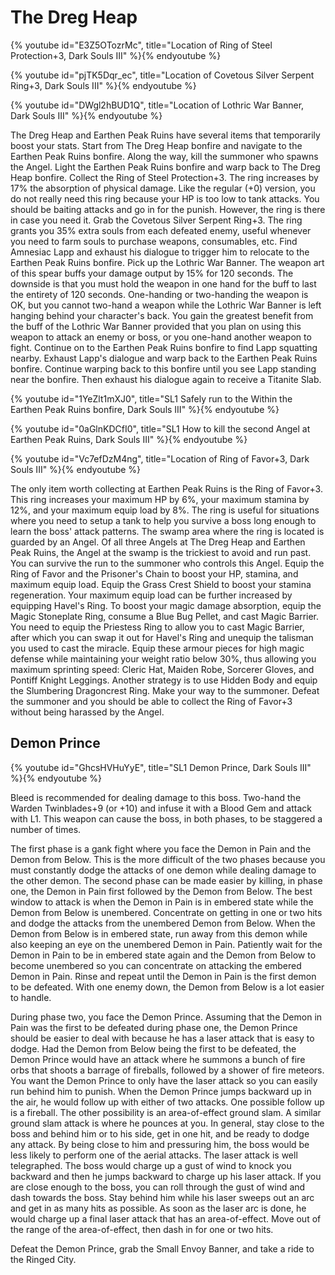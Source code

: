 # The Dreg Heap

{% youtube id="E3Z5OTozrMc", title="Location of Ring of Steel Protection+3, Dark Souls III" %}{% endyoutube %}

{% youtube id="pjTK5Dqr_ec", title="Location of Covetous Silver Serpent Ring+3, Dark Souls III" %}{% endyoutube %}

{% youtube id="DWgl2hBUD1Q", title="Location of Lothric War Banner, Dark Souls III" %}{% endyoutube %}

The Dreg Heap and Earthen Peak Ruins have several items that temporarily boost
your stats. Start from The Dreg Heap bonfire and navigate to the Earthen Peak
Ruins bonfire. Along the way, kill the summoner who spawns the Angel. Light the
Earthen Peak Ruins bonfire and warp back to The Dreg Heap bonfire. Collect the
Ring of Steel Protection+3. The ring increases by 17% the absorption of physical
damage. Like the regular (+0) version, you do not really need this ring because
your HP is too low to tank attacks. You should be baiting attacks and go in for
the punish. However, the ring is there in case you need it. Grab the Covetous
Silver Serpent Ring+3. The ring grants you 35% extra souls from each defeated
enemy, useful whenever you need to farm souls to purchase weapons, consumables,
etc. Find Amnesiac Lapp and exhaust his dialogue to trigger him to relocate to
the Earthen Peak Ruins bonfire. Pick up the Lothric War Banner. The weapon art
of this spear buffs your damage output by 15% for 120 seconds. The downside is
that you must hold the weapon in one hand for the buff to last the entirety of
120 seconds. One-handing or two-handing the weapon is OK, but you cannot
two-hand a weapon while the Lothric War Banner is left hanging behind your
character's back. You gain the greatest benefit from the buff of the Lothric War
Banner provided that you plan on using this weapon to attack an enemy or boss,
or you one-hand another weapon to fight. Continue on to the Earthen Peak Ruins
bonfire to find Lapp squatting nearby. Exhaust Lapp's dialogue and warp back to
the Earthen Peak Ruins bonfire. Continue warping back to this bonfire until you
see Lapp standing near the bonfire. Then exhaust his dialogue again to receive a
Titanite Slab.

{% youtube id="1YeZlt1mXJ0", title="SL1 Safely run to the Within the Earthen Peak Ruins bonfire, Dark Souls III" %}{% endyoutube %}

{% youtube id="0aGlnKDCfI0", title="SL1 How to kill the second Angel at Earthen Peak Ruins, Dark Souls III" %}{% endyoutube %}

{% youtube id="Vc7efDzM4ng", title="Location of Ring of Favor+3, Dark Souls III" %}{% endyoutube %}

The only item worth collecting at Earthen Peak Ruins is the Ring of Favor+3.
This ring increases your maximum HP by 6%, your maximum stamina by 12%, and your
maximum equip load by 8%. The ring is useful for situations where you need to
setup a tank to help you survive a boss long enough to learn the boss' attack
patterns. The swamp area where the ring is located is guarded by an Angel. Of
all three Angels at The Dreg Heap and Earthen Peak Ruins, the Angel at the swamp
is the trickiest to avoid and run past. You can survive the run to the summoner
who controls this Angel. Equip the Ring of Favor and the Prisoner's Chain to
boost your HP, stamina, and maximum equip load. Equip the Grass Crest Shield to
boost your stamina regeneration. Your maximum equip load can be further
increased by equipping Havel's Ring. To boost your magic damage absorption,
equip the Magic Stoneplate Ring, consume a Blue Bug Pellet, and cast Magic
Barrier. You need to equip the Priestess Ring to allow you to cast Magic
Barrier, after which you can swap it out for Havel's Ring and unequip the
talisman you used to cast the miracle. Equip these armour pieces for high magic
defense while maintaining your weight ratio below 30%, thus allowing you maximum
sprinting speed: Cleric Hat, Maiden Robe, Sorcerer Gloves, and Pontiff Knight
Leggings. Another strategy is to use Hidden Body and equip the Slumbering
Dragoncrest Ring. Make your way to the summoner. Defeat the summoner and you
should be able to collect the Ring of Favor+3 without being harassed by the
Angel.

## Demon Prince

{% youtube id="GhcsHVHuYyE", title="SL1 Demon Prince, Dark Souls III" %}{% endyoutube %}

Bleed is recommended for dealing damage to this boss. Two-hand the Warden
Twinblades+9 (or +10) and infuse it with a Blood Gem and attack with L1. This
weapon can cause the boss, in both phases, to be staggered a number of times.

The first phase is a gank fight where you face the Demon in Pain and the Demon
from Below. This is the more difficult of the two phases because you must
constantly dodge the attacks of one demon while dealing damage to the other
demon. The second phase can be made easier by killing, in phase one, the Demon
in Pain first followed by the Demon from Below. The best window to attack is
when the Demon in Pain is in embered state while the Demon from Below is
unembered. Concentrate on getting in one or two hits and dodge the attacks from
the unembered Demon from Below. When the Demon from Below is in embered state,
run away from this demon while also keeping an eye on the unembered Demon in
Pain. Patiently wait for the Demon in Pain to be in embered state again and the
Demon from Below to become unembered so you can concentrate on attacking the
embered Demon in Pain. Rinse and repeat until the Demon in Pain is the first
demon to be defeated. With one enemy down, the Demon from Below is a lot easier
to handle.

During phase two, you face the Demon Prince. Assuming that the Demon in Pain was
the first to be defeated during phase one, the Demon Prince should be easier to
deal with because he has a laser attack that is easy to dodge. Had the Demon
from Below being the first to be defeated, the Demon Prince would have an attack
where he summons a bunch of fire orbs that shoots a barrage of fireballs,
followed by a shower of fire meteors. You want the Demon Prince to only have the
laser attack so you can easily run behind him to punish. When the Demon Prince
jumps backward up in the air, he would follow up with either of two attacks. One
possible follow up is a fireball. The other possibility is an area-of-effect
ground slam. A similar ground slam attack is where he pounces at you. In
general, stay close to the boss and behind him or to his side, get in one hit,
and be ready to dodge any attack. By being close to him and pressuring him, the
boss would be less likely to perform one of the aerial attacks. The laser attack
is well telegraphed. The boss would charge up a gust of wind to knock you
backward and then he jumps backward to charge up his laser attack. If you are
close enough to the boss, you can roll through the gust of wind and dash towards
the boss. Stay behind him while his laser sweeps out an arc and get in as many
hits as possible. As soon as the laser arc is done, he would charge up a final
laser attack that has an area-of-effect. Move out of the range of the
area-of-effect, then dash in for one or two hits.

Defeat the Demon Prince, grab the Small Envoy Banner, and take a ride to the
Ringed City.
